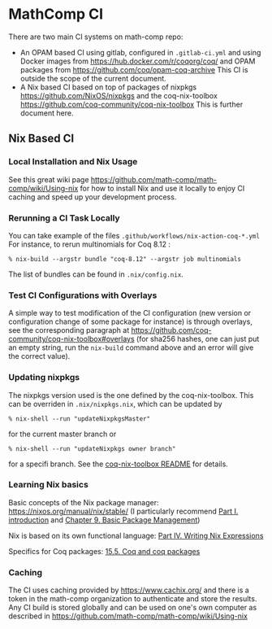 # MathComp CI

There are two main CI systems on math-comp repo:
* An OPAM based CI using gitlab, configured in `.gitlab-ci.yml`
  and using Docker images from https://hub.docker.com/r/coqorg/coq/
  and OPAM packages from https://github.com/coq/opam-coq-archive
  This CI is outside the scope of the current document.
* A Nix based CI based on top of packages of nixpkgs
  https://github.com/NixOS/nixpkgs and the coq-nix-toolbox
  https://github.com/coq-community/coq-nix-toolbox
  This is further document here.

## Nix Based CI

### Local Installation and Nix Usage

See this great wiki page
https://github.com/math-comp/math-comp/wiki/Using-nix for how to
install Nix and use it locally to enjoy CI caching and speed up your
development process.

### Rerunning a CI Task Locally

You can take example of the files `.github/workflows/nix-action-coq-*.yml`
For instance, to rerun multinomials for Coq 8.12 :
```shell
% nix-build --argstr bundle "coq-8.12" --argstr job multinomials
```
The list of bundles can be found in `.nix/config.nix`.

### Test CI Configurations with Overlays

A simple way to test modification of the CI configuration (new version
or configuration change of some package for instance) is through
overlays, see the corresponding paragraph at
https://github.com/coq-community/coq-nix-toolbox#overlays (for sha256
hashes, one can just put an empty string, run the `nix-build` command
above and an error will give the correct value).

### Updating nixpkgs

The nixpkgs version used is the one defined by the coq-nix-toolbox.
This can be overriden in `.nix/nixpkgs.nix`, which can be updated by
```shell
% nix-shell --run "updateNixpkgsMaster"
```
for the current master branch or
```shell
% nix-shell --run "updateNixpkgs owner branch"
```
for a specifi branch.
See the [coq-nix-toolbox README](https://github.com/coq-community/coq-nix-toolbox#available-shell-hooks)
for details.

### Learning Nix basics

Basic concepts of the Nix package manager:
https://nixos.org/manual/nix/stable/ (I particularly recommend
[Part I. introduction](https://nixos.org/manual/nix/stable/#chap-introduction) and
[Chapter 9. Basic Package Management](https://nixos.org/manual/nix/stable/#ch-basic-package-mgmt))

Nix is based on its own functional language:
[Part IV. Writing Nix Expressions](https://nixos.org/manual/nix/stable/#chap-writing-nix-expressions)

Specifics for Coq packages: [15.5. Coq and coq packages](https://nixos.org/manual/nixpkgs/unstable/#sec-language-coq)

### Caching

The CI uses caching provided by https://www.cachix.org/ and there is a
token in the math-comp organization to authenticate and store the
results. Any CI build is stored globally and can be used on one's own
computer as described in
https://github.com/math-comp/math-comp/wiki/Using-nix
